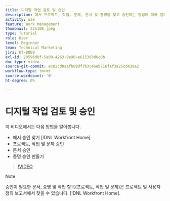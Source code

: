 ```yaml
---
title: 디지털 작업 검토 및 승인
description: 에서 프로젝트, 작업, 문제, 문서 및 증명을 찾고 승인하는 방법에 대해 알아봅니다. [!DNL Workfront Home].
activity: use
feature: Work Management
thumbnail: 335108.jpeg
type: Tutorial
role: User
level: Beginner
team: Technical Marketing
jira: KT-8808
exl-id: 20596d8f-5a00-4263-9e90-e615303d6c0b
doc-type: video
source-git-commit: ec82cd0aafb89df7b3c46eb716faf3a25cd438a2
workflow-type: tm+mt
source-wordcount: '0'
ht-degree: 0%

---
```


# 디지털 작업 검토 및 승인

이 비디오에서는 다음 방법을 알아봅니다.

* 에서 승인 찾기 [!DNL Workfront Home]
* 프로젝트, 작업 및 문제 승인
* 문서 승인
* 증명 승인 만들기

>[!VIDEO](https://video.tv.adobe.com/v/335108/?quality=12&learn=on)


>[!NOTE]
>
>승인이 필요한 문서, 증명 및 작업 항목(프로젝트, 작업 및 문제)은 프로젝트 및 사용자 정의 보고서에서 찾을 수 있습니다. [!DNL Workfront Home].



<!---
learn more URLS
Approving work
Home area for Reviewers
Guides
Home overview for Reviewers
Issue page overview
--->
